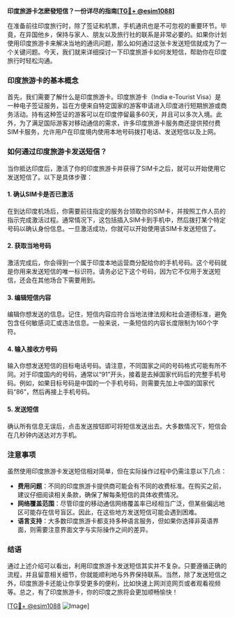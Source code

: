 **印度旅游卡怎麽發短信？一份详尽的指南[[TG💪+ @esim1088](https://t.me/s/esim1088)]**

在准备前往印度旅行时，除了签证和机票，手机通讯也是不可忽视的重要环节。毕竟，在异国他乡，保持与家人、朋友以及旅行社的联系是非常必要的。如果你计划使用印度旅游卡来解决当地的通讯问题，那么如何通过这张卡发送短信就成为了一个关键问题。今天，我们就来详细探讨一下印度旅游卡如何发短信，帮助你在印度旅行时轻松沟通。

### 印度旅游卡的基本概念

首先，我们需要了解什么是印度旅游卡。印度旅游卡（India e-Tourist Visa）是一种电子签证服务，旨在方便来自特定国家的游客申请进入印度进行短期旅游或商务活动。持有这种签证的游客可以在印度停留最多60天，并且可以多次入境。此外，为了满足国际游客对移动通信的需求，许多印度旅游卡服务商还提供预付费SIM卡服务，允许用户在印度境内使用本地号码拨打电话、发送短信以及上网。

### 如何通过印度旅游卡发送短信？

当你抵达印度后，激活了你的印度旅游卡并获得了SIM卡之后，就可以开始使用它发送短信了。以下是具体步骤：

#### 1. 确认SIM卡是否已激活
在到达印度机场后，你需要前往指定的服务台领取你的SIM卡，并按照工作人员的指示完成激活过程。通常情况下，这包括插入SIM卡到手机中，然后拨打某个特定号码以确认身份信息。一旦激活成功，你就可以开始使用该SIM卡发送短信了。

#### 2. 获取当地号码
激活完成后，你会得到一个属于印度本地运营商分配给你的手机号码。这个号码就是你用来发送短信的唯一标识符。请务必记下这个号码，因为它不仅用于发送短信，还会在其他场合下需要用到。

#### 3. 编辑短信内容
编辑你想发送的信息。记住，短信内容应符合当地法律法规和社会道德标准，避免包含任何敏感词汇或违法信息。一般来说，一条短信的内容长度限制为160个字符。

#### 4. 输入接收方号码
输入你想发送短信的目标电话号码。请注意，不同国家之间的号码格式可能有所不同。对于印度国内的号码，通常以“91”开头，接着是去掉国家代码后的完整手机号码。例如，如果目标号码是中国的一个手机号码，则需要先加上中国的国家代码“86”，然后再接上手机号码。

#### 5. 发送短信
确认所有信息无误后，点击发送按钮即可将短信发送出去。大多数情况下，短信会在几秒钟内送达对方手机。

### 注意事项

虽然使用印度旅游卡发送短信相对简单，但在实际操作过程中仍需注意以下几点：

- **费用问题**：不同的印度旅游卡提供商可能会有不同的收费标准。在购买之前，建议仔细阅读相关条款，确保了解每条短信的具体收费情况。
- **网络覆盖范围**：尽管印度的移动通信网络覆盖率已经相当广泛，但某些偏远地区可能存在信号盲区。因此，在这些地方发送短信可能会遇到困难。
- **语言支持**：大多数印度旅游卡都支持多种语言服务，但如果你选择非英语界面，则需要注意界面文字与实际操作之间的差异。

### 结语

通过上述介绍可以看出，利用印度旅游卡发送短信其实并不复杂。只要遵循正确的流程，并且留意相关细节，你就能顺利地与外界保持联系。当然，除了发送短信之外，印度旅游卡还能让你享受更多的便利，比如快速上网浏览网页或者观看视频等。总之，有了印度旅游卡，你的印度之旅将会更加顺畅愉快！

[[TG💪+ @esim1088](https://t.me/s/esim1088) ![Image](https://i.postimg.cc/4NQfJmqS/Snipaste-2025-05-13-00-14-12.png)]